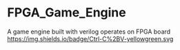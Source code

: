 # FPGA_Game_Engine
A game engine built with verilog operates on FPGA board
https://img.shields.io/badge/Ctrl-C%2BV-yellowgreen.svg
